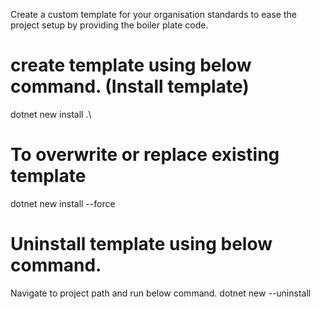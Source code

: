 
Create a custom template for your organisation standards to ease the project setup by providing the boiler plate code.

# create template using below command. (Install template)
dotnet new install .\ 

# To overwrite or replace existing template
dotnet new install <Project Path> --force

# Uninstall template using below command.
Navigate to project path and run below command.
dotnet new --uninstall


